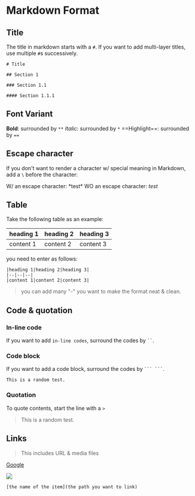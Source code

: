 # Markdown Format

## Title

The title in markdown starts with a `#`. If you want to add multi-layer titles, use multiple `#`s successively.

```
# Title

## Section 1

### Section 1.1

#### Section 1.1.1

```

## Font Variant 

**Bold**: surrounded by `**`
*Italic*: surrounded by `*`
==Highlight==: surrounded by `==`

## Escape character

If you don't want to render a character w/ special meaning in Markdown, add a `\` before the character:

W/ an escape character: \*test\*
WO an escape character: *test*

## Table

Take the following table as an example:

|heading 1|heading 2|heading 3|
|--|--|--|
|content 1|content 2|content 3|

you need to enter as follows:

```
|heading 1|heading 2|heading 3|
|--|--|--|
|content 1|content 2|content 3|

```
> you can add many "-" you want to make the format neat & clean.

## Code & quotation

### In-line code

If you want to add `in-line codes`, surround the codes by ` `` `.

### Code block

If you want to add a code block, surround the codes by ` ``` ``` `.

```This is a random test.```

### Quotation

To quote contents, start the line with a `>`

> This is a random test.

## Links

> This includes URL & media files

[Google](Google.com)

![](source\test.png)

```
[the name of the item](the path you want to link)
```




